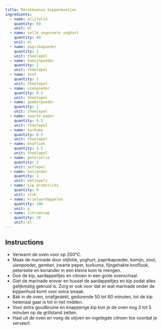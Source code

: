 ```yaml
---
title: Marokkaanse kippenboutjes
ingredients:
  - name: olijfolie
    quantity: 60
    unit: ml
  - name: volle ongezoete yoghurt
    quantity: 60
    unit: ml
  - name: paprikapoeder
    quantity: 2
    unit: theelepel
  - name: komijnpoeder
    quantity: 2
    unit: theelepel
  - name: zout
    quantity: 2
    unit: theelepel
  - name: uienpoeder
    quantity: 0.5
    unit: theelepel
  - name: gemberpoeder
    quantity: 1
    unit: theelepel
  - name: zwarte peper
    quantity: 0.5
    unit: theelepel
  - name: kurkuma
    quantity: 0.5
    unit: theelepel
  - name: knoflook
    quantity: 2.5
    unit: theelepel
  - name: peterselie
    quantity: 2
    unit: eetlepel
  - name: koriander
    quantity: 2
    unit: eetlepels
  - name: kip drumsticks
    quantity: 9
    unit: stuk
  - name: krielaardappelen
    quantity: 340
    unit: g
  - name: citroensap
    quantity: 20
    unit: ml
---
```


<Recipe />

## Instructions
  - Verwarm de oven voor op 200°C.
  - Maak de marinade door olijfolie, yoghurt, paprikapoeder, komijn, zout, uienpoeder, gember, zwarte peper, kurkuma, fijngehakte knoflook, peterselie en koriander in een kleine kom te mengen.
  - Doe de kip, aardappeltjes en citroen in een grote ovenschaal.
  - Giet de marinade erover en hussel de aardappeltjes en kip zodat alles gelijkmatig gekruid is. Zorg er ook voor dat er wat marinade onder de kippenhuid komt voor extra smaak.
  - Bak in de oven, onafgedekt, gedurende 50 tot 60 minuten, tot de kip helemaal gaar is tot in het midden.
  - Voor extra goudbruine en knapperige kip kun je de oven nog 3 tot 5 minuten op de grillstand zetten.
  - Haal uit de oven en voeg de olijven en ingelegde citroen toe voordat je serveert.